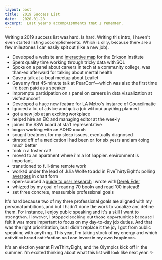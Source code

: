 ```yaml
---
layout: post
title:  2019 Success List
date:   2020-01-28
excerpt:  Last year's accomplishments that I remember.
---
```


Writing a 2019 success list was hard. Is hard. Writing this intro, I haven't even started listing accomplishments. Which is silly, because there are a few milestones I can easily spit out (like a new job).


- Developed a website and [interactive map](https://riskandreach.erikson.edu/illinois-map/) for the Erikson Institute 
- Spent quality time working through tricky data with SQL
- Spoke on a panel about careers in tech at a community college, was thanked afterward for talking about mental health
- Gave a talk at a local meetup about Leaflet
- Gave my first 45-minute talk at PearConf—which was also the first time I'd been paid as a speaker
- Impromptu participation on a panel on careers in data visualization at visfestunconf
- Developed a huge new feature for LA Metro's instance of Councilmatic
- ignored a lot of advice and quit a job without anything planned
- got a new job at an exciting workplace 
- helped hire an EIC and managing editor at the weekly
- joined the SSW board at staff representative
- began working with an ADHD coach
- sought treatment for my sleep issues, eventually diagnosed
- titrated off of a medication i had been on for six years and am doing much better
- took in a foster cat!
- moved to an apartment where i'm a lot happier. environment is important.
- transitioned to full-time remote work 
- worked under the lead of [Julia Wolfe](https://twitter.com/juruwolfe) to add in FiveThirtyEight's [polling averages](https://projects.fivethirtyeight.com/polls/president-primary-d/national/) in chart form
- open-sourced a [guide to user research](https://github.com/datamade/how-to/blob/master/ux/project-research-and-interviews.md) I wrote with [Derek Eder](https://derekeder.com/)
- whizzed by my goal of reading 70 books and read 100 instead!
- set three concrete, measurable professional goals 


It's hard because two of my three professional goals are aligned with my personal ambitions, and but I hadn't done the work to vocalize and define them. For instance, I enjoy public speaking and it's a skill I want to strengthen. However, I stopped seeking out those opportunities because I felt it was more important to focus on my day-to-day job duties. And that was the right prioritization, but I didn't replace it the joy I got from public speaking with anything. This year, I'm taking stock of my energy and which activities breed satisfaction so I can invest in my own happiness. 


It's an election year at FiveThirtyEight, and the Olympics kick off in the summer. I'm excited thinking about what this list will look like next year. ✨
